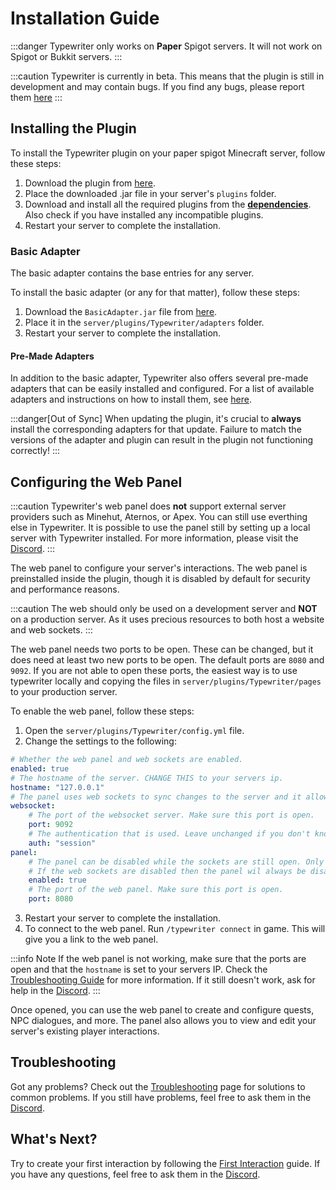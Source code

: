 # Installation Guide

:::danger
Typewriter only works on **Paper** Spigot servers. It will not work on Spigot or Bukkit servers.
:::

:::caution
Typewriter is currently in beta. This means that the plugin is still in development and may contain bugs. If you find
any bugs, please report them [here](https://discord.gg/p7WH9VvdMQ)
:::

## Installing the Plugin

To install the Typewriter plugin on your paper spigot Minecraft server, follow these steps:

1. Download the plugin from [here](https://github.com/gabber235/TypeWriter/releases).
2. Place the downloaded .jar file in your server's `plugins` folder.
3. Download and install all the required plugins from the **[dependencies](dependencies)**. Also check if you have installed any incompatible plugins.
4. Restart your server to complete the installation.

### Basic Adapter

The basic adapter contains the base entries for any server.

To install the basic adapter (or any for that matter), follow these steps:

1. Download the `BasicAdapter.jar` file from [here](https://github.com/gabber235/TypeWriter/releases).
2. Place it in the `server/plugins/Typewriter/adapters` folder.
3. Restart your server to complete the installation.

#### Pre-Made Adapters

In addition to the basic adapter, Typewriter also offers several pre-made adapters that can be easily installed and
configured. For a list of available adapters and instructions on how to install them, see [here](./06-adapters.md#pre-made-adapters).

:::danger[Out of Sync]
When updating the plugin, it's crucial to **always** install the corresponding adapters for that update. Failure to match the versions of the adapter and plugin can result in the plugin not functioning correctly!
:::

## Configuring the Web Panel
:::caution
Typewriter's web panel does **not** support external server providers such as Minehut, Aternos, or Apex. You can still use everthing else in Typewriter. It is possible to use the panel still by setting up a local server with Typewriter installed. For more information, please visit the [Discord](https://discord.gg/p7WH9VvdMQ).
:::

The web panel to configure your server's interactions. The web panel is preinstalled inside the plugin, though it is
disabled by default for security and performance reasons.

:::caution
The web should only be used on a development server and **NOT** on a production server.
As it uses precious resources to both host a website and web sockets.
:::

The web panel needs two ports to be open. These can be changed, but it does need at least two new ports to be open. The
default ports are `8080` and `9092`. If you are not able to open these ports, the easiest way is to use typewriter
locally and copying the files in `server/plugins/Typewriter/pages` to your production server.

To enable the web panel, follow these steps:

1. Open the `server/plugins/Typewriter/config.yml` file.
2. Change the settings to the following:

```yaml title="server/plugins/Typewriter/config.yml"
# Whether the web panel and web sockets are enabled.
enabled: true
# The hostname of the server. CHANGE THIS to your servers ip.
hostname: "127.0.0.1"
# The panel uses web sockets to sync changes to the server and it allows you to work with multiple people at the same time.
websocket:
    # The port of the websocket server. Make sure this port is open.
    port: 9092
    # The authentication that is used. Leave unchanged if you don't know what you are doing.
    auth: "session"
panel:
    # The panel can be disabled while the sockets are still open. Only disable this if you know what you are doing.
    # If the web sockets are disabled then the panel wil always be disabled.
    enabled: true
    # The port of the web panel. Make sure this port is open.
    port: 8080
```

3. Restart your server to complete the installation.
4. To connect to the web panel. Run `/typewriter connect` in game. This will give you a link to the web panel.

:::info Note
If the web panel is not working, make sure that the ports are open and that the `hostname` is set to your servers IP.
Check the [Troubleshooting Guide](troubleshooting) for more information.
If it still doesn't work, ask for help in the [Discord](https://discord.gg/HtbKyuDDBw).
:::

Once opened, you can use the web panel to create and configure quests, NPC dialogues, and more. The panel also allows
you to view and edit your server's existing player interactions.

## Troubleshooting

Got any problems? Check out the [Troubleshooting](troubleshooting) page for solutions to common problems.
If you still have problems, feel free to ask them in the [Discord](https://discord.gg/HtbKyuDDBw).

## What's Next?

Try to create your first interaction by following the [First Interaction](03-first-interaction.mdx) guide. If you have any
questions, feel free to ask them in the [Discord](https://discord.gg/HtbKyuDDBw).
